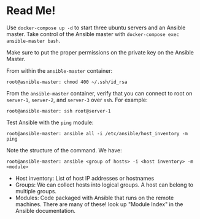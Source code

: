 # Read Me!

Use `docker-compose up -d` to start three ubuntu servers and an Ansible master. Take control of the Ansible master with `docker-compose exec ansible-master bash`.

Make sure to put the proper permissions on the private key on the Ansible Master.

From within the `ansible-master` container:

    root@asnible-master: chmod 400 ~/.ssh/id_rsa

From the `ansible-master` container, verify that you can connect to root on `server-1`, `server-2`, and `server-3` over `ssh`. For example:

    root@ansible-master: ssh root@server-1

Test Ansible with the `ping` module:

    root@ansible-master: ansible all -i /etc/ansible/host_inventory -m ping

Note the structure of the command. We have:

    root@ansible-master: ansible <group of hosts> -i <host inventory> -m <module>

- Host inventory: List of host IP addresses or hostnames
- Groups: We can collect hosts into logical groups. A host can belong to multiple groups.
- Modules: Code packaged with Ansible that runs on the remote machines. There are many of these! look up "Module Index" in the Ansible documentation.
